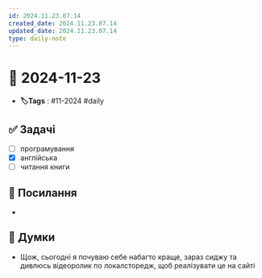 ```yaml
---
id: 2024.11.23.07.14
created_date: 2024.11.23.07.14
updated_date: 2024.11.23.07.14
type: daily-note
---
```


# 📅 2024-11-23
- **🏷️Tags** : #11-2024 #daily 
## ✅ Задачі
- [ ]  програмування
- [x] англійська
- [ ] читання книги
## 🔗 Посилання
- 
## 🧠 Думки
- Щож, сьогодні я почуваю себе набагто краще, зараз сиджу та дивлюсь відеоролик по локалсторедж, щоб реалізувати це на сайті 
